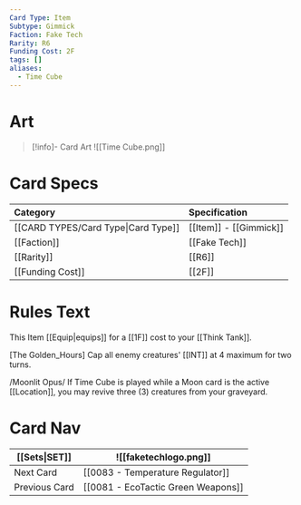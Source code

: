 ```yaml
---
Card Type: Item
Subtype: Gimmick
Faction: Fake Tech
Rarity: R6
Funding Cost: 2F
tags: []
aliases:
  - Time Cube
---
```

# Art

> [!info]- Card Art
> ![[Time Cube.png]]

# Card Specs

| Category | Specification| 
| :--- | :--- |
| [[CARD TYPES/Card Type\|Card Type]] | [[Item]] - [[Gimmick]] |  
| [[Faction]] | [[Fake Tech]] |  
| [[Rarity]] | [[R6]] |  
| [[Funding Cost]] | [[2F]] |  

# Rules Text  

This Item [[Equip|equips]] for a [[1F]] cost to your [[Think Tank]].  

[The Golden_Hours] Cap all enemy creatures' [[INT]] at 4 maximum for two turns.   

/Moonlit Opus/ If Time Cube is played while a Moon card is the active [[Location]], you may revive three (3) creatures from your graveyard.  

# Card Nav

| [[Sets\|SET]]           | ![[faketechlogo.png]]          |
| ------------- | ------------------------------ |
| Next Card     | [[0083 - Temperature Regulator]] |
| Previous Card | [[0081 - EcoTactic Green Weapons]]         |


